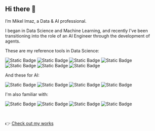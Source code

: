 ## Hi there 👋
I’m Mikel Imaz, a Data & AI professional.

I began in Data Science and Machine Learning, and recently I've been transitioning into the role of an AI Engineer through the development of agents.

These are my reference tools in Data Science:

![Static Badge](https://img.shields.io/badge/Python-_-%233776AB?logo=python&logoColor=white)
![Static Badge](https://img.shields.io/badge/Jupyter-_-%23F37626?logo=jupyter&logoColor=white)
![Static Badge](https://img.shields.io/badge/Numpy-_-%23013243?logo=numpy&logoColor=white)
![Static Badge](https://img.shields.io/badge/Pandas-_-%23150458?logo=pandas&logoColor=white)
![Static Badge](https://img.shields.io/badge/SciPy-_-%238CAAE6?logo=scipy&logoColor=white)
![Static Badge](https://img.shields.io/badge/Scikit--learn-_-%23F7931E?logo=scikitlearn&logoColor=white)
![Static Badge](https://img.shields.io/badge/PyTorch-_-%23EE4C2C?logo=pytorch&logoColor=white)

And these for AI:

![Static Badge](https://img.shields.io/badge/LangChain-_-%231C3C3C?logo=langchain&logoColor=white)
![Static Badge](https://img.shields.io/badge/LangGraph-_-%231C3C3C?logo=langgraph&logoColor=white)
![Static Badge](https://img.shields.io/badge/HuggingFace-_-%23FFD21E?logo=huggingface&logoColor=white)
![Static Badge](https://img.shields.io/badge/Gradio-_-%23F97316?logo=gradio&logoColor=white)

I'm also familiar with:

![Static Badge](https://img.shields.io/badge/Pytest-_-%230A9EDC?logo=pytest&logoColor=white)
![Static Badge](https://img.shields.io/badge/Git-_-%23F05032?logo=git&logoColor=white)
![Static Badge](https://img.shields.io/badge/Docker-_-%232496ED?logo=docker&logoColor=white)
![Static Badge](https://img.shields.io/badge/PostgreSQL-_-%234169E1?logo=postgresql&logoColor=white)



&nbsp;

:point_right: [Check out my works](https://mikel-imaz.github.io/mikel-imaz/)
